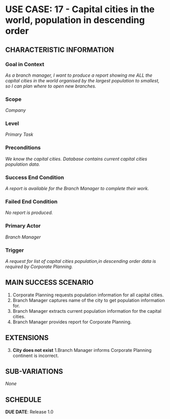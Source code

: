 # USE CASE: 17  - Capital cities in the world, population in descending order

## CHARACTERISTIC INFORMATION

### Goal in Context

*As a branch manager, I want to produce a report showing me ALL the capital cities in the world
organised by the largest population to smallest, so I can plan where to open new branches.*

### Scope

*Company*

### Level

*Primary Task*

### Preconditions

*We know the capital cities. Database contains current capital cities population data.*

### Success End Condition

*A report is available for the Branch Manager to complete their work.*

### Failed End Condition

*No report is produced.*

### Primary Actor

*Branch Manager*

### Trigger

*A request for list of capital cities population,in descending order data is required by Corporate Planning.*

## MAIN SUCCESS SCENARIO

1. Corporate Planning requests population information for all capital cities.
2. Branch Manager captures name of the city to get population information for.
3. Branch Manager extracts current population information for the capital cities.
4. Branch Manager provides report for Corporate Planning.

## EXTENSIONS

3. **City does not exist**
   1.Branch Manager informs Corporate Planning continent is incorrect.

## SUB-VARIATIONS

*None*

## SCHEDULE

**DUE DATE**: Release 1.0